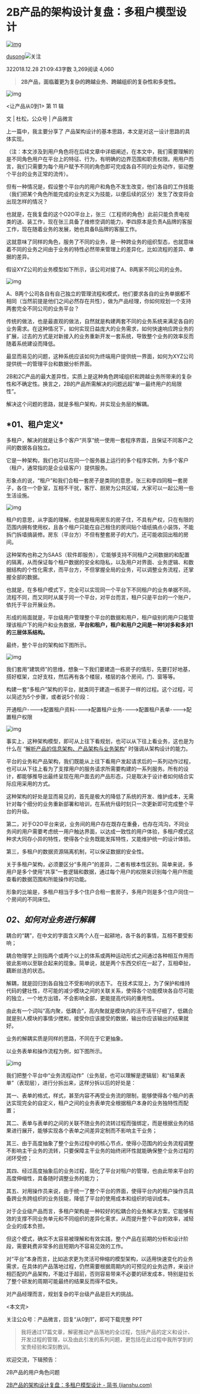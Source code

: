 # 2B产品的架构设计复盘：多租户模型设计

[![img](https://upload.jianshu.io/users/upload_avatars/3199805/5f32f80b-0bbd-4674-9ab4-e279af58d0ec.jpg?imageMogr2/auto-orient/strip|imageView2/1/w/96/h/96/format/webp)](https://www.jianshu.com/u/8e63f48a84d0)

[dusong](https://www.jianshu.com/u/8e63f48a84d0)[![  ](https://upload.jianshu.io/user_badge/d859cce6-5b76-421c-aa99-ebe102569be0)](http://www.jianshu.com/p/d1d89ed69098)关注

322018.12.28 21:09:43字数 3,269阅读 4,060

> **2B产品，面临着更为复杂的跨越业务、跨越组织的复杂性和多变性。**

![img](https://upload-images.jianshu.io/upload_images/3199805-68fd4aa32a3d350d?imageMogr2/auto-orient/strip|imageView2/2/w/1200/format/webp)

<让产品从0到1> 第 11 辑

文 |  杜松，公众号 |  产品微言

上一篇中，我主要分享了 产品架构设计的基本思路，本文是对这一设计思路的具体实现。

（注：本文涉及到用户角色将在后续文章中详细阐述，在本文中，我们需要理解的是不同角色用户在平台上的特征、行为，有明确的边界范围和职责权限。用用户而言，我们只需要为每个用户赋予不同的角色即可完成各自不同的业务动作，驱动整个平台的业务正常的流传）。

但有一种情况是，假设整个平台内的用户和角色不发生改变，他们各自的工作技能（我们把某个角色所能完成的业务定义为技能，以便后续的区分）发生了改变将会出现怎样的情况？

也就是，在我复盘的这个O2O平台上，张三（工程师的角色）此前只能负责电视类的送、装工作，现在张三具备了维修空调的能力，李四原本是负责A品牌的客服工作，现在随着业务的发展，她也具备B品牌的客服工作。

这就意味了同样的角色，服务了不同的业务，是一种跨业务的组织型态，也就意味着不同的业务之间由于业务的特性必然带来管理上的差异化，比如流程的差异、单据的差异。

假设XYZ公司的业务模型如下所示，该公司对接了A、B两家不同公司的业务。

![img](https://upload-images.jianshu.io/upload_images/3199805-e7b4c3d6c0995132?imageMogr2/auto-orient/strip|imageView2/2/w/619/format/webp)

A、B两个公司各自有自己独立的管理流程和模式，他们要求各自的业务单据都不相同（当然前提是他们之间必然存在共性），做为产品经理，你如何规划一个支持两套完全不同公司的业务平台？

传统的做法，也是最直观的做法，自然就是构建两套不同的业务系统来满足各自的业务需求。在这种情况下，如何实现日益庞大的业务需求，如何快速响应跨业务的扩展，过去的方式是对新接入的业务重新开发一套系统，导致整个业务的效率反而随着系统建设而降低。

最显而易见的问题，这种系统应该如何为终端用户提供统一界面，如何为XYZ公司提供统一的管理平台和数据分析界面。

2B和2C产品的最大差异性，实质上是这种角色跨域组织和跨越业务所带来的复杂性和不确定性。换言之，2B的产品所需解决的问题远超“单一最终用户的局限性”。

解决这个问题的思路，就是多租户架构，并实现业务层的解耦。

## ***01、租户定义\***

多租户，解决的就是让多个客户“共享”统一使用一套程序界面，且保证不同客户之间的数据各自独立。

它是一种架构，我们也可以在同一个服务器上运行的多个程序实例，为多个客户（租户，通常指的是企业级客户）提供服务。

形象点的说，“租户”和我们合租一套房子是类同的意思，张三和李四同租一套房子，各住一个卧室，互相不干扰，客厅、厨房为公共区域，大家可以一起公用一些生活设施。

![img](https://upload-images.jianshu.io/upload_images/3199805-47408ed22f2ee334?imageMogr2/auto-orient/strip|imageView2/2/w/792/format/webp)

租户的意思，从字面的理解，也就是租用房东的房子住，不具有产权，只在有限的范围内拥有使用权，且各个租户只能在自己租住的房间贴个墙纸搞点小装饰，不能拆门拆墙搞装修。房东（平台方）不但有整套房子的大门，还可能收回出租的房间。

这种架构也称之为SAAS（软件即服务），它能够支持不同租户之间数据的和配置的隔离，从而保证每个租户数据的安全和隐私，以及用户对界面、业务逻辑、和数据结构的个性化需求，而平台方，不但掌握全局的业务，可以调整业务流程，还掌握全部的数据。

也就是，在多租户模式下，完全可以实现同一个平台下不同租户的业务单据不同，流程不同，而又同时从属于同一个平台，对平台而言，租户只是平台的一个账户，依托于平台开展业务。

形成的局面就是，平台级用户管理整个平台的数据和用户，租户级别的用户只能管理该租户下的用户和业务数据，**平台和租户，租户和用户之间是一种1对多和多对1的三层体系结构。**

最终，整个平台的架构如下图所示。

![img](https://upload-images.jianshu.io/upload_images/3199805-8c09f42a9403b071?imageMogr2/auto-orient/strip|imageView2/2/w/619/format/webp)

我们套用“建筑师”的思维，想象一下我们要建造一栋房子的情形，先要打好地基，搭好框架，立好支柱，然后再有各个楼层，楼层的各个房间，门、窗等等。

构建一套“多租户”架构的平台，就类同于建造一栋房子一样的过程。这个过程，可以简述为5个步骤，或者说5个阶段：

开通租户---->配置租户资料---->配置租户业务---->配置租户表单---->配置租户权限

![img](https://upload-images.jianshu.io/upload_images/3199805-ec3012742fd52fa6?imageMogr2/auto-orient/strip|imageView2/2/w/949/format/webp)

事实上，这种架构模型，即可从上往下看规划，也可以从下往上看业务，这也是为什么在 “[解析产品的信息架构、产品架构与业务架构](https://links.jianshu.com/go?to=https%3A%2F%2Fmp.weixin.qq.com%2Fs%3F__biz%3DMzI2ODgwOTI3NA%3D%3D%26mid%3D2247485089%26idx%3D1%26sn%3D509c47883e2cfce34d1a3d04639ac4c6%26scene%3D21%26token%3D1589911473%26lang%3Dzh_CN%23wechat_redirect)” 时强调从架构设计的能力。

平台的业务和产品架构，我们既能从上往下看用户发起请求后的一系列动作过程，也可以从下往上看为了支撑用户的服务请求所需要构建的一系列服务。所有的设计，都能够推导出最终呈现在用户面去的产品形态，只是取决于设计者如何结合实际应用采用的方式。

这种架构的好处是显而易见的，首先是极大的降低了系统的开发、维护成本，无需针对每个细分的业务重新部署和培训，在系统升级时刻只一次更新即可完成整个平台的升级。

第二，对于O2O平台来说，业务间的用户存在既存在重叠，也存在鸿沟，不同业务间的用户需要考虑统一用户触达界面，以达成一致性的用户体验，多租户模式这种求大同存小异的特性，使得各个业务既能发挥特性，又能维护统一的设计体验。

第三，多租户的数据资源隔离机制，可以保证数据的安全性。

关于多租户架构，必须要区分“多用户”的差异，二者有根本性区别。简单来说，多用户是多个使用“共享”一套逻辑和数据，通过每个用户的权限来识别每个用户所能查看的数据范围和所能操作的功能。

形象的比喻是，多租户相当于多个住户合租一套房子，多用户则是多个住户同住一个房间的不同床位。

## ***02、如何对业务进行解耦***

耦合的“耦”，在中文的字面含义两个人在一起耕地，各干各的事情，互相不要受影响；

耦合物理学上则指两个或两个以上的体系或两种运动形式之间通过各种相互作用而彼此影响以至联合起来的现象。简单说，就是两个东西交织在一起了，互相牵扯，藕断丝连的状态。

解耦，就是回归到各自独立不受影响的状态下。 在技术实现上，为了保护和维持代码的健壮性，尽可能的减少模块之间的关联关系，使得各个功能模块各自尽可能的独立，一个地方出错，不会影响全部，更能提高代码的重用性。

由此有一个词叫“高内聚，低耦合”，高内聚就是模块内的活干活干仔细了，低耦合就是别人模块的事情少搅和，接受你应该接受的数据，输出你应该输出的结果就好。

业务的解耦实质是同样的思路，不同在于它更抽象。

以业务表单和操作流程为例，如下图所示。

![img](https://upload-images.jianshu.io/upload_images/3199805-6da40348ebe355e4?imageMogr2/auto-orient/strip|imageView2/2/w/629/format/webp)

我们把整个平台中“业务流程动作”（业务层，也可以理解是逻辑层）和“结果表单”（表现层），进行分拆出来，这样分拆以后的好处是：

其一、表单的格式，样式，甚至内容不再受业务流的限制，能够使得各个租户的表达实现完全的自定义，租户之间的业务表单完全根据租户本身的业务独特性而配置；

其二、表单与表单的之间的关联不随业务的流转过程而强绑定，而是根据业务的结果进行展开，能够实现各个表单之间差异定制而不影响主干业务；

其三、由于高度抽象了整个业务过程中的核心节点，使得小范围内的业务流程调整不影响主干业务的流转，只要保障主干业务的始终闭环性就能确保整个业务过程的闭环受控；

其四、经过高度抽象后的业务过程，简化了平台对租户的管理，也由此带来平台的高度伸缩性，具备随时调整业务的能力；

其五、对用操作员来说，由于统一了整个平台的界面，使得平台内的租户操作员具备跨业务跨组织的业务技能，降低了平台的使用成本和组织的培训成本。

对于企业级产品而言，多租户架构是一种较好的松耦合的业务解决方案，它能够有效的支撑不同业务单元和不同组织的差异化需求，从而提升整个平台的效率，减轻企业的成本负担。

但这个模式，确实不太容易被理解和有效实践，整个产品在前期的分析和设计阶段，需要耗费非常多的且短期内不容易见效的工作。

对“平台”本身而言，比如追求更为灵活可伸缩的模型架构，以适用快速变化的业务需求，在具体的产品落地过程，仍然需要根据周期内的可预见的业务边界，来设计相匹配的产品架构，不能过于超前，否则容易带来不必要的研发成本，特别是拉长了整个研发的周期可能最终的结果反而得不偿失。

对产品经理而言，规划复杂的平台级产品是巨大的挑战。

<本文完>

关注公众号：产品微言，回复“从0到1”，即可下载完整 PPT  

> 我将通过17篇文章，解密推动产品落地的全过程，包括产品的定义和设计、开发过程的管理，以及由此引发的系列问题，更包括在此过程中我所学到的宝贵经验和深刻教训。

欢迎交流，下辑预告：

2B产品的用户角色问题



[2B产品的架构设计复盘：多租户模型设计 - 简书 (jianshu.com)](https://www.jianshu.com/p/2f48f3bbf73c)